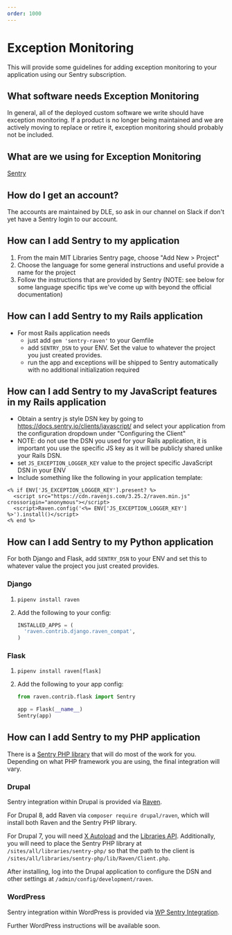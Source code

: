 ```yaml
---
order: 1000
---
```

# Exception Monitoring

This will provide some guidelines for adding exception monitoring to your application using our Sentry subscription.

## What software needs Exception Monitoring

In general, all of the deployed custom software we write should have exception monitoring. If a product is no longer being maintained and we are actively moving to replace or retire it, exception monitoring should probably not be included.

## What are we using for Exception Monitoring

[Sentry](https://sentry.io/mit-libraries/)

## How do I get an account?

The accounts are maintained by DLE, so ask in our channel on Slack if don't yet have a Sentry login to our account.

## How can I add Sentry to my application

1. From the main MIT Libraries Sentry page, choose "Add New > Project"
1. Choose the language for some general instructions and useful provide a name for the project
1. Follow the instructions that are provided by Sentry (NOTE: see below for some language specific tips we've come up with beyond the official documentation)

## How can I add Sentry to my Rails application
- For most Rails application needs
  - just add `gem 'sentry-raven'` to your Gemfile
  - add `SENTRY_DSN` to your ENV. Set the value to whatever the project you just created provides.
  - run the app and exceptions will be shipped to Sentry automatically with no additional initialization required

## How can I add Sentry to my JavaScript features in my Rails application
- Obtain a sentry js style DSN key by going to https://docs.sentry.io/clients/javascript/ and select your application from the configuration dropdown under "Configuring the Client"
- NOTE: do not use the DSN you used for your Rails application, it is important you use the specific JS key as it will be publicly shared unlike your Rails DSN.
- set `JS_EXCEPTION_LOGGER_KEY` value to the project specific JavaScript DSN in your ENV
- Include something like the following in your application template:
```
<% if ENV['JS_EXCEPTION_LOGGER_KEY'].present? %>
  <script src="https://cdn.ravenjs.com/3.25.2/raven.min.js" crossorigin="anonymous"></script>
  <script>Raven.config('<%= ENV['JS_EXCEPTION_LOGGER_KEY'] %>').install()</script>
<% end %>
```

## How can I add Sentry to my Python application

For both Django and Flask, add `SENTRY_DSN` to your ENV and set this to whatever value the project you just created provides.

### Django
1. `pipenv install raven`
2. Add the following to your config:

   ```python
   INSTALLED_APPS = (
     'raven.contrib.django.raven_compat',
   )
   ```

### Flask
1. `pipenv install raven[flask]`
2. Add the following to your app config:

   ```python
   from raven.contrib.flask import Sentry

   app = Flask(__name__)
   Sentry(app)
   ```

## How can I add Sentry to my PHP application

There is a [Sentry PHP library](https://github.com/getsentry/sentry-php) that will do most of the work for you. Depending on what PHP framework you are using, the final integration will vary.

### Drupal

Sentry integration within Drupal is provided via [Raven](https://www.drupal.org/project/raven).

For Drupal 8, add Raven via `composer require drupal/raven`, which will install both Raven and the Sentry PHP library.

For Drupal 7, you will need [X Autoload](https://www.drupal.org/project/xautoload) and the [Libraries API](https://www.drupal.org/project/libraries). Additionally, you will need to place the Sentry PHP library at `/sites/all/libraries/sentry-php/` so that the path to the client is `/sites/all/libraries/sentry-php/lib/Raven/Client.php`.

After installing, log into the Drupal application to configure the DSN and other settings at `/admin/config/development/raven`.

### WordPress

Sentry integration within WordPress is provided via [WP Sentry Integration](https://wordpress.org/plugins/wp-sentry-integration/).

Further WordPress instructions will be available soon.
